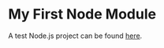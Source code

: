 # My First Node Module

A test Node.js project can be found [here](https://github.com/choricao/test_node_module).